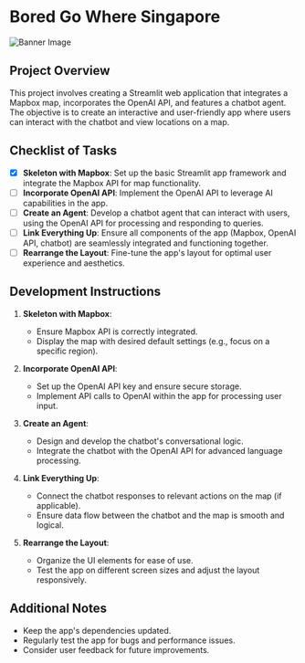 # Bored Go Where Singapore

![Banner Image](URL_to_bg4.png) <!-- Replace URL_to_bg4.png with the actual URL of the image -->

## Project Overview

This project involves creating a Streamlit web application that integrates a Mapbox map, incorporates the OpenAI API, and features a chatbot agent. The objective is to create an interactive and user-friendly app where users can interact with the chatbot and view locations on a map.

## Checklist of Tasks

- [x] **Skeleton with Mapbox**: Set up the basic Streamlit app framework and integrate the Mapbox API for map functionality.
- [ ] **Incorporate OpenAI API**: Implement the OpenAI API to leverage AI capabilities in the app.
- [ ] **Create an Agent**: Develop a chatbot agent that can interact with users, using the OpenAI API for processing and responding to queries.
- [ ] **Link Everything Up**: Ensure all components of the app (Mapbox, OpenAI API, chatbot) are seamlessly integrated and functioning together.
- [ ] **Rearrange the Layout**: Fine-tune the app's layout for optimal user experience and aesthetics.

## Development Instructions

1. **Skeleton with Mapbox**:
   - Ensure Mapbox API is correctly integrated.
   - Display the map with desired default settings (e.g., focus on a specific region).

2. **Incorporate OpenAI API**:
   - Set up the OpenAI API key and ensure secure storage.
   - Implement API calls to OpenAI within the app for processing user input.

3. **Create an Agent**:
   - Design and develop the chatbot's conversational logic.
   - Integrate the chatbot with the OpenAI API for advanced language processing.

4. **Link Everything Up**:
   - Connect the chatbot responses to relevant actions on the map (if applicable).
   - Ensure data flow between the chatbot and the map is smooth and logical.

5. **Rearrange the Layout**:
   - Organize the UI elements for ease of use.
   - Test the app on different screen sizes and adjust the layout responsively.

## Additional Notes

- Keep the app's dependencies updated.
- Regularly test the app for bugs and performance issues.
- Consider user feedback for future improvements.

